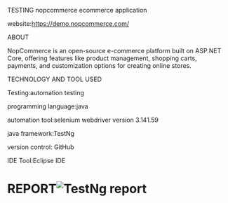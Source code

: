 TESTING nopcommerce ecommerce application

website:https://demo.nopcommerce.com/

ABOUT

NopCommerce is an open-source e-commerce platform built on ASP.NET Core, offering features like product management, shopping carts, payments, and customization options for creating online stores.

TECHNOLOGY AND TOOL USED

Testing:automation testing

programming language:java

automation tool:selenium webdriver version 3.141.59

java framework:TestNg

version control: GitHub

IDE Tool:Eclipse IDE

# REPORT![TestNg report](https://github.com/akshatha9019/nopcommerce/assets/141554828/2b942855-e42e-4d3d-a4cb-40839728b529)


